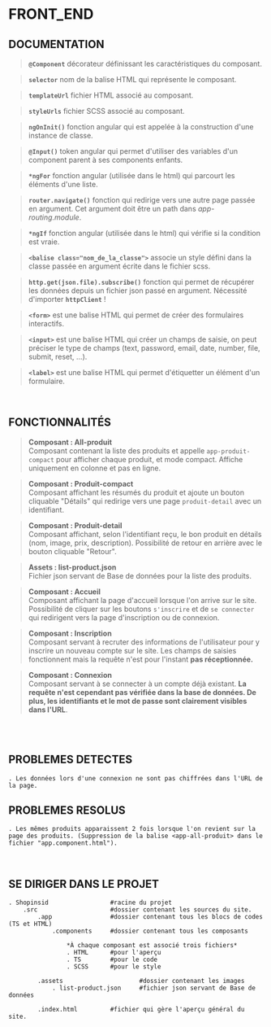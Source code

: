 # **FRONT_END**

## **DOCUMENTATION**

> **``@Component``** décorateur définissant les caractéristiques du composant.

> **``selector``** nom de la balise HTML qui représente le composant.

> **``templateUrl``** fichier HTML associé au composant.

> **``styleUrls``** fichier SCSS associé au composant.

> **``ngOnInit()``** fonction angular qui est appelée à la construction d'une instance de classe.

> **``@Input()``** token angular qui permet d'utiliser des variables d'un component parent à ses components enfants.

> **``*ngFor``** fonction angular (utilisée dans le html) qui parcourt les éléments d'une liste.

> **``router.navigate()``** fonction qui redirige vers une autre page passée en argument. Cet argument doit être un path dans *app-routing.module*.

> **``*ngIf``** fonction angular (utilisée dans le html) qui vérifie si la condition est vraie.

> **``<balise class="nom_de_la_classe">``** associe un style défini dans la classe passée en argument écrite dans le fichier scss.

> **``http.get(json.file).subscribe()``** fonction qui permet de récupérer les données depuis un fichier json passé en argument. Nécessité d'importer **``httpClient``** !

> **``<form>``** est une balise HTML qui permet de créer des formulaires interactifs.

> **``<input>``** est une balise HTML qui créer un champs de saisie, on peut préciser le type de champs (text, password, email, date, number, file, submit, reset, ...).

> **``<label>``** est une balise HTML qui permet d'étiquetter un élément d'un formulaire.

<br />

## **FONCTIONNALITÉS**

> **Composant : All-produit** <br/>
Composant contenant la liste des produits et appelle ``app-produit-compact`` pour afficher chaque produit, et mode compact. Affiche uniquement en colonne et pas en ligne.

> **Composant : Produit-compact** <br />
Composant affichant les résumés du produit et ajoute un bouton cliquable "Détails" qui redirige vers une page ``produit-detail`` avec un identifiant.

> **Composant : Produit-detail** <br />
Composant affichant, selon l'identifiant reçu, le bon produit en détails (nom, image, prix, description). Possibilité de retour en arrière avec le bouton cliquable "Retour".

> **Assets : list-product.json** <br />
Fichier json servant de Base de données pour la liste des produits.

> **Composant : Accueil** <br />
Composant affichant la page d'accueil lorsque l'on arrive sur le site. Possibilité de cliquer sur les boutons ``s'inscrire`` et de ``se connecter`` qui redirigent vers la page d'inscription ou de connexion.

> **Composant : Inscription** <br />
Composant servant à recruter des informations de l'utilisateur pour y inscrire un nouveau compte sur le site. Les champs de saisies fonctionnent mais la requête n'est pour l'instant **pas réceptionnée.**

> **Composant : Connexion** <br />
Composant servant à se connecter à un compte déjà existant. **La requête n'est cependant pas vérifiée dans la base de données. De plus, les identifiants et le mot de passe sont clairement visibles dans l'URL**.

<br /><br />

## **PROBLEMES DETECTES**

    . Les données lors d'une connexion ne sont pas chiffrées dans l'URL de la page.

## **PROBLEMES RESOLUS**

    . Les mêmes produits apparaissent 2 fois lorsque l'on revient sur la page des produits. (Suppression de la balise <app-all-produit> dans le fichier "app.component.html").


<br />

## **SE DIRIGER DANS LE PROJET**


    . Shopinsid                 #racine du projet
        .src                    #dossier contenant les sources du site.
            .app                #dossier contenant tous les blocs de codes (TS et HTML)
                .components     #dossier contenant tous les composants

                    *À chaque composant est associé trois fichiers*
                    . HTML      #pour l'aperçu
                    . TS        #pour le code
                    . SCSS      #pour le style

            .assets                     #dossier contenant les images
                . list-product.json     #fichier json servant de Base de données

            .index.html         #fichier qui gère l'aperçu général du site.

